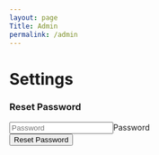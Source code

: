 ```yaml
---
layout: page
Title: Admin
permalink: /admin
---
```

<div id="login-container">
    <!--The Username and Password are; username, and password-->
    <form style="align-items: start!important;" id="login-form" method="POST" action="https://Discord-Bot.danbgil.repl.co/reset-password">
        <h1>Settings</h1>
        <h3>Reset Password</h3>
        <div class="form__group field login-input">
            <input name="password" id="LOGIN_PASS" type="password" class="form__field" id="password" placeholder="Password"><label class="form__label" for="LOGIN_PASS">Password</label>
        </div>
        <div class="form__group field">
            <input type="submit" class="btn" value="Reset Password">
        </div>
    </form>
</div>
<script defer>
    const urlParams = new URLSearchParams(window.location.search);
    let errors = urlParams.getAll('err')
    if (errors.length > 0) { 
        document.querySelector("#login-error").innerHTML = atob(errors[0]) 
        }
</script>